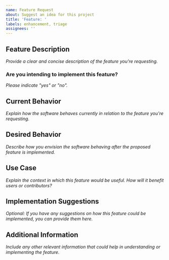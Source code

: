 ```yaml
---
name: Feature Request
about: Suggest an idea for this project
title: 'Feature: '
labels: enhancement, triage
assignees: ''
---
```


## Feature Description

*Provide a clear and concise description of the feature you're requesting.*

### Are you intending to implement this feature?

*Please indicate "yes" or "no".*

## Current Behavior

*Explain how the software behaves currently in relation to the feature you're requesting.*

## Desired Behavior

*Describe how you envision the software behaving after the proposed feature is implemented.*

## Use Case

*Explain the context in which this feature would be useful. How will it benefit users or contributors?*

## Implementation Suggestions

*Optional: If you have any suggestions on how this feature could be implemented, you can provide them here.*

## Additional Information

*Include any other relevant information that could help in understanding or implementing the feature.*
